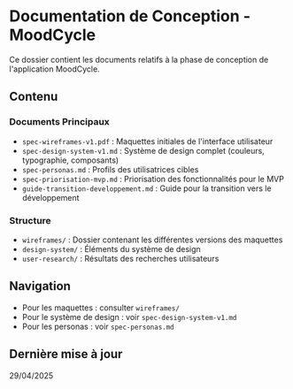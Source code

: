 # Documentation de Conception - MoodCycle

Ce dossier contient les documents relatifs à la phase de conception de l'application MoodCycle.

## Contenu

### Documents Principaux
- `spec-wireframes-v1.pdf` : Maquettes initiales de l'interface utilisateur
- `spec-design-system-v1.md` : Système de design complet (couleurs, typographie, composants)
- `spec-personas.md` : Profils des utilisatrices cibles
- `spec-priorisation-mvp.md` : Priorisation des fonctionnalités pour le MVP
- `guide-transition-developpement.md` : Guide pour la transition vers le développement

### Structure
- `wireframes/` : Dossier contenant les différentes versions des maquettes
- `design-system/` : Éléments du système de design
- `user-research/` : Résultats des recherches utilisateurs

## Navigation
- Pour les maquettes : consulter `wireframes/`
- Pour le système de design : voir `spec-design-system-v1.md`
- Pour les personas : voir `spec-personas.md`

## Dernière mise à jour
29/04/2025 
